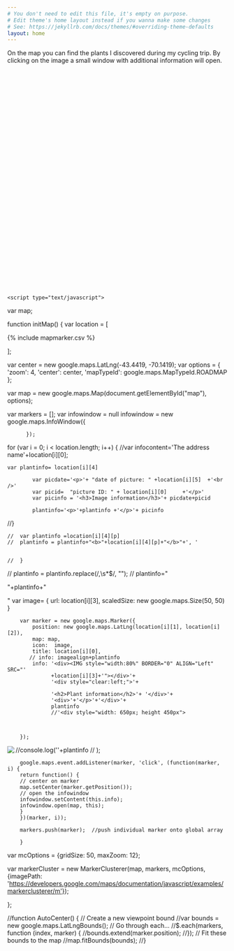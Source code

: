 ```yaml
---
# You don't need to edit this file, it's empty on purpose.
# Edit theme's home layout instead if you wanna make some changes
# See: https://jekyllrb.com/docs/themes/#overriding-theme-defaults
layout: home
---
```


On the map you can find the plants I discovered during my cycling trip. By clicking on the image a small window with additional information will open.

<div>
<!--include map
-->
    <div id="map" style="width:95%; height:500px !important"></div>
   
    <script type="text/javascript">

var map;


function initMap() {
var location = [

{% include mapmarker.csv %}

  ];

var center = new google.maps.LatLng(-43.4419, -70.1419);
var options = {
  'zoom': 4,
  'center': center,
  'mapTypeId': google.maps.MapTypeId.ROADMAP
};

var map = new google.maps.Map(document.getElementById("map"), options);

       
var markers = [];
var infowindow = null
     infowindow = new google.maps.InfoWindow({

          }); 
           
          
for (var i = 0; i < location.length; i++) {
    //var infocontent='The address name'+location[i][0];
      
    var plantinfo= location[i][4]
        	
        	var picdate='<p>'+ "date of picture: " +location[i][5] 	+'<br />'
        	var picid=  "picture ID: " + location[i][0] 	+'</p>'
        	var picinfo = '<h3>Image information</h3>'+ picdate+picid
        	
        	plantinfo='<p>'+plantinfo +'</p>'+ picinfo
         
           	
        	
  //}  
    
    //	var plantinfo =location[i][4][p]
    //	plantinfo = plantinfo+"<b>"+location[i][4][p]+"</b>"+', '
      
      
    //  }
  //  plantinfo = plantinfo.replace(/,\s*$/, ""); 
 //   plantinfo="<p>"+plantinfo+"</p>"
         var image= {
            url: location[i][3],
            scaledSize: new google.maps.Size(50, 50)
         }
 
 
        var marker = new google.maps.Marker({
            position: new google.maps.LatLng(location[i][1], location[i][2]),
            map: map,
            icon:  image,
            title: location[i][0],
           // info: imagealign+plantinfo
            info: '<div><IMG style="width:80%" BORDER="0" ALIGN="Left" SRC="'
                  +location[i][3]+'"></div>'+
                  '<div style="clear:left;">'+
            
                  '<h2>Plant information</h2>'+ '</div>'+
                  '<div>'+'</p>'+'</div>'+
                  plantinfo
                  //'<div style="width: 650px; height 450px">
            
            
            
        });
//console.log('<IMG BORDER="0" ALIGN="Left" SRC="'+location[i][3]+'">'+plantinfo
//            );

        
        
        google.maps.event.addListener(marker, 'click', (function(marker, i) {
        return function() {
        // center on marker
        map.setCenter(marker.getPosition());
        // open the infowindow
        infowindow.setContent(this.info);
        infowindow.open(map, this);
        }
        })(marker, i));
        
        markers.push(marker);  //push individual marker onto global array
        
        }


var mcOptions = {gridSize: 50, maxZoom: 12};


var markerCluster = new MarkerClusterer(map, markers, mcOptions, {imagePath: 'https://developers.google.com/maps/documentation/javascript/examples/markerclusterer/m'});

};


    
  
//function AutoCenter() { 
//  Create a new viewpoint bound 
//var bounds = new google.maps.LatLngBounds(); 
//  Go through each... 
//$.each(markers, function (index, marker) { 
//bounds.extend(marker.position); 
//}); 
//  Fit these bounds to the map 
//map.fitBounds(bounds); 
//}
  
  
    


  </script>
   
  
  
  <script src="https://developers.google.com/maps/documentation/javascript/examples/markerclusterer/markerclusterer.js">
  </script>
  
  <!-- mit key für plantmap-->
 <script async defer
  src="https://maps.googleapis.com/maps/api/js?key=AIzaSyCUtGESjuDKUpyhlmag9CbYupSnbVYqWz8 	
&callback=initMap">
  </script>
  
 </div>